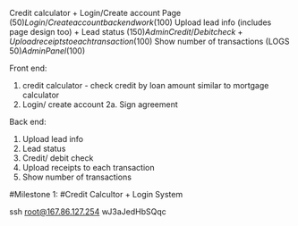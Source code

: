 Credit calculator + Login/Create account Page (50$)
Login/Createaccount backend work (100$)
Upload lead info (includes page design too) + Lead status (150$)
Admin Credit/Debit check + Upload receipts to each transaction (100$)
Show number of transactions (LOGS 50$)
Admin Panel (100$)


Front end:
1. credit calculator - check credit by loan amount similar to mortgage calculator
2. Login/ create account
2a. Sign agreement

Back end:
1. Upload lead info
2. Lead status
3. Credit/ debit check
4. Upload receipts to each transaction
5. Show number of transactions


#Milestone 1:
#Credit Calcultor + Login System


ssh root@167.86.127.254
wJ3aJedHbSQqc